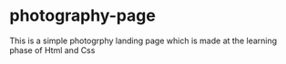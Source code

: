 # photography-page
This is a simple photogrphy landing page which is made at the learning phase of Html and Css 


